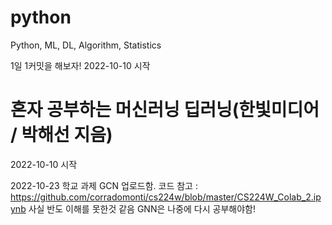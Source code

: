 # python
Python, ML, DL, Algorithm, Statistics

1일 1커밋을 해보자!
2022-10-10 시작


# 혼자 공부하는 머신러닝 딥러닝(한빛미디어 / 박해선 지음)
  2022-10-10 시작
  
  2022-10-23 학교 과제 GCN 업로드함. 코드 참고 : https://github.com/corradomonti/cs224w/blob/master/CS224W_Colab_2.ipynb
  사실 반도 이해를 못한것 같음 GNN은 나중에 다시 공부해야함!
